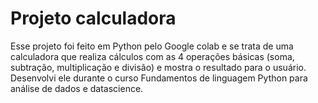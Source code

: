 # Projeto calculadora

Esse projeto foi feito em Python pelo Google colab e se trata de uma calculadora que realiza cálculos com as 4 operações básicas (soma, subtração, multiplicação e divisão) e mostra o resultado para o usuário.
Desenvolvi ele durante o curso Fundamentos de linguagem Python para análise de dados e datascience.
